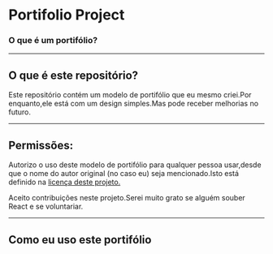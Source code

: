 <h1>Portifolio Project</h1>

<h3>O que é um portifólio?</h3>

<p></p>

<hr>

<h2>O que é este repositório?</h2>

<p>Este repositório contém um modelo de portifólio que eu mesmo criei.Por enquanto,ele está com um design simples.Mas pode receber melhorias no futuro.</p>

<hr>

<h2>Permissões:</h2>

<p>Autorizo o uso deste modelo de portifólio para qualquer pessoa usar,desde que o nome do autor original (no caso eu) seja mencionado.Isto está definido na <a href="">licença deste projeto.</a></p>
<p>Aceito contribuições neste projeto.Serei muito grato se alguém souber React e se voluntariar.</p>

<hr>

<h2>Como eu uso este portifólio</h2>
